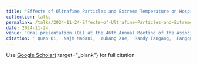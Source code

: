 ```yaml
---
title: "Effects of Ultrafine Particles and Extreme Temperature on Hospital Admissions of High Burden Diseases"
collection: talks
permalink: /talks/2024-11-24-Effects-of-Ultrafine-Particles-and-Extreme-Temperature-on-Hospital-Admissions-of-High-Burden-Diseases
date: 2024-11-24
venue: 'Oral presentation (Qi) at the 46th Annual Meeting of the Association for Public Policy Analysis &amp; Management (APPAM), National Harbor, MD, USA'
citation: ' Quan Qi,  Najm Madani,  Yukang Xue,  Randy Tangang,  Fangqun Yu,  Arshad Nair,  Gan Luo,  Isa Brackett,  Shao Lin, &quot;Effects of Ultrafine Particles and Extreme Temperature on Hospital Admissions of High Burden Diseases.&quot; Oral presentation (Qi) at the 46th Annual Meeting of the Association for Public Policy Analysis &amp;amp; Management (APPAM), National Harbor, MD, USA, 2024.'
---
```

Use [Google Scholar](https://scholar.google.com/scholar?q=Effects+of+Ultrafine+Particles+and+Extreme+Temperature+on+Hospital+Admissions+of+High+Burden+Diseases){:target="_blank"} for full citation
